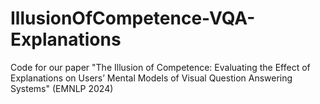 # IllusionOfCompetence-VQA-Explanations
Code for our paper "The Illusion of Competence: Evaluating the Effect of Explanations on Users’ Mental Models of Visual Question Answering Systems" (EMNLP 2024)
